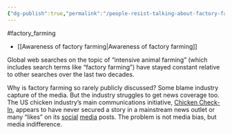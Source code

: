 ```yaml
---
{"dg-publish":true,"permalink":"/people-resist-talking-about-factory-farming/","tags":["factory_farming","psychology"],"created":"2024-08-20T13:04:14.188+01:00","updated":"2025-10-10T23:33:55.396+01:00"}
---
```


#factory_farming 

- [[Awareness of factory farming\|Awareness of factory farming]]

Global web searches on the topic of “intensive animal farming” (which includes search terms like “factory farming”) have stayed constant relative to other searches over the last two decades.

Why is factory farming so rarely publicly discussed? Some blame industry capture of the media. But the industry struggles to get news coverage too. The US chicken industry’s main communications initiative, [Chicken Check-In](https://www.chickencheck.in/), appears to have never secured a story in a mainstream news outlet or many “likes” on its [social](https://www.instagram.com/chickencheck.in/) [media](https://x.com/chickencheckin) posts. The problem is not media bias, but media indifference.